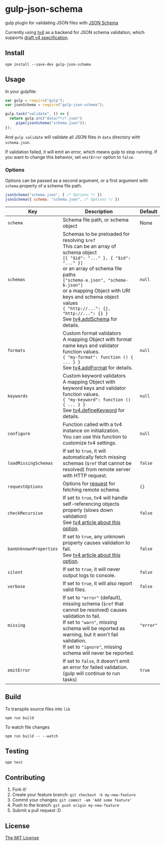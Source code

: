 # gulp-json-schema

gulp plugin for validating JSON files with [JSON Schema](http://json-schema.org/)

Currently using [tv4](https://github.com/geraintluff/tv4) as a backend for JSON schema validation, which supports [draft v4 specification](https://tools.ietf.org/html/draft-zyp-json-schema-04).

## Install

    npm install --save-dev gulp-json-schema

## Usage

In your gulpfile:

```js
var gulp = require("gulp");
var jsonSchema = require("gulp-json-schema");

gulp.task("validate", () => {
  return gulp.src("data/**/*.json")
    .pipe(jsonSchema("schema.json"));
});
```

And `gulp validate` will validate all JSON files in `data` directory with `schema.json`.

If validation failed, it will emit an error, which means gulp to stop running. If you want to change this behavior, set `emitError` option to `false`.

### Options

Options can be passed as a second argument, or a first argument with `schema` property of a schema file path.

```js
jsonSchema("schema.json", { /* Options */ })
jsonSchema({ schema: "schema.json", /* Options */ })
```

| Key | Description | Default |
| --- | ----------- | ------- |
| `schema` | Schema file path, or schema object | None |
| `schemas` | Schemas to be preloaded for resolving `$ref`<br>This can be an array of schema object<br>`[{ "$id": "..." }, { "$id": "..." }]`<br>or an array of schema file paths<br>`["schema-a.json", "schema-b.json"]`<br>or a mapping Object with URI keys and schema object values<br>`{ "http://...": {}, "http://...": {} }`<br>See [tv4.addSchema](https://github.com/geraintluff/tv4#addschemauri-schema) for details. | `null` |
| `formats` | Custom format validators<br>A mapping Object with format name keys and validator function values.<br>`{ "my-format": function () { ... } }`<br>See [tv4.addFormat](https://github.com/geraintluff/tv4#addformatformat-validationfunction) for details. | `null` |
| `keywords` | Custom keyword validators<br>A mapping Object with keyword keys and validator function values.<br>`{ "my-keyword": function () { ... } }`<br>See [tv4.defineKeyword](https://github.com/geraintluff/tv4#definekeywordkeyword-validationfunction) for details. | `null` |
| `configure` | Function called with a tv4 instance on initialization.<br>You can use this function to customize tv4 settings. | `null` |
| `loadMissingSchemas` | If set to `true`, it will automatically fetch missing schemas (`$ref` that cannot be resolved) from remote server with HTTP request. | `false` |
| `requestOptions` | Options for [request](https://github.com/request/request) for fetching remote schema. | `{}` |
| `checkRecursive` | If set to `true`, tv4 will handle self-referencing objects properly (slows down validation)<br>See [tv4 article about this option](https://github.com/geraintluff/tv4#cyclical-javascript-objects). | `false` |
| `banUnknownProperties` | If set to `true`, any unknown property causes validation to fail.<br>See [tv4 article about this option](https://github.com/geraintluff/tv4#the-banunknownproperties-flag). | `false` |
| `silent` | If set to `true`, it will never output logs to console. | `false` |
| `verbose` | If set to `true`, it will also report valid files. | `false` |
| `missing` | If set to `"error"` (default), missing schema (`$ref` that cannot be resolved) causes validation to fail.<br>If set to `"warn"`, missing schema will be reported as warning, but it won't fail validation.<br>If set to `"ignore"`, missing schema will never be reported. | `"error"` |
| `emitError` | If set to `false`, it doesn't emit an error for failed validation. (gulp will continue to run tasks) | `true` |

## Build

To transpile source files into `lib`

    npm run build

To watch file changes

    npm run build -- --watch

## Testing

    npm test

## Contributing

1. Fork it!
2. Create your feature branch: `git checkout -b my-new-feature`
3. Commit your changes: `git commit -am 'Add some feature'`
4. Push to the branch: `git push origin my-new-feature`
5. Submit a pull request :D

## License

[The MIT License](LICENSE)
